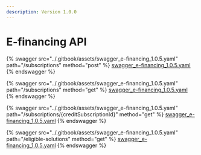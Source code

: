 ```yaml
---
description: Version 1.0.0
---
```


# E-financing API

{% swagger src="../.gitbook/assets/swagger_e-financing_1.0.5.yaml" path="/subscriptions" method="post" %}
[swagger_e-financing_1.0.5.yaml](../.gitbook/assets/swagger_e-financing_1.0.5.yaml)
{% endswagger %}

{% swagger src="../.gitbook/assets/swagger_e-financing_1.0.5.yaml" path="/subscriptions" method="get" %}
[swagger_e-financing_1.0.5.yaml](../.gitbook/assets/swagger_e-financing_1.0.5.yaml)
{% endswagger %}

{% swagger src="../.gitbook/assets/swagger_e-financing_1.0.5.yaml" path="/subscriptions/{creditSubscriptionId}" method="get" %}
[swagger_e-financing_1.0.5.yaml](../.gitbook/assets/swagger_e-financing_1.0.5.yaml)
{% endswagger %}

{% swagger src="../.gitbook/assets/swagger_e-financing_1.0.5.yaml" path="/eligible-solutions" method="get" %}
[swagger_e-financing_1.0.5.yaml](../.gitbook/assets/swagger_e-financing_1.0.5.yaml)
{% endswagger %}
